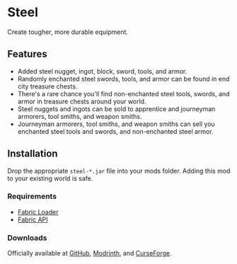 # Steel

Create tougher, more durable equipment.

## Features

* Added steel nugget, ingot, block, sword, tools, and armor.
* Randomly enchanted steel swords, tools, and armor can be found in end city treasure chests.
* There's a rare chance you'll find non-enchanted steel tools, swords, and armor in treasure chests around your world.
* Steel nuggets and ingots can be sold to apprentice and journeyman armorers, tool smiths, and weapon smiths.
* Journeyman armorers, tool smiths, and weapon smiths can sell you enchanted steel tools and swords, and non-enchanted steel armor.

## Installation

Drop the appropriate `steel-*.jar` file into your mods folder. Adding this mod to your existing world is safe.

### Requirements

* [Fabric Loader](https://fabricmc.net/)
* [Fabric API](https://modrinth.com/mod/fabric-api)

### Downloads

Officially available at [GitHub](https://github.com/realguyman/steel/releases), [Modrinth](https://modrinth.com/mod/steel), and [CurseForge](https://www.curseforge.com/minecraft/mc-mods/steel-for-fabric).
